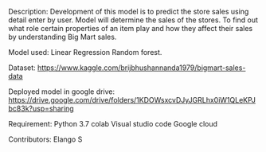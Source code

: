 Description: Development of this model is to predict the store sales using detail enter by user. Model will determine the sales of the stores. To find out what role certain properties of an item play and how they affect their sales by understanding Big Mart sales.

Model used: Linear Regression Random forest.

Dataset: https://www.kaggle.com/brijbhushannanda1979/bigmart-sales-data

Deployed model in google drive: https://drive.google.com/drive/folders/1KDOWsxcvDJyJGRLhx0iW1QLeKPJbc83k?usp=sharing

Requirement: Python 3.7 colab Visual studio code Google cloud

Contributors: Elango S